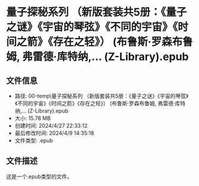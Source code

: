 ﻿# 量子探秘系列 （新版套装共5册：《量子之谜》《宇宙的琴弦》《不同的宇宙》《时间之箭》《存在之轻》） (布鲁斯·罗森布鲁姆, 弗雷德·库特纳,... (Z-Library).epub

## 文件信息
- 路径: 00-temp\量子探秘系列 （新版套装共5册：《量子之谜》《宇宙的琴弦》《不同的宇宙》《时间之箭》《存在之轻》） (布鲁斯·罗森布鲁姆, 弗雷德·库特纳,... (Z-Library).epub
- 大小: 15.78 MB
- 创建时间: 2024/4/27 22:33:12
- 最后修改时间: 2024/4/9 14:35:18
- 文件类型: .epub

## 文件描述
这是一个.epub类型的文件。

